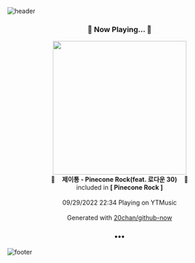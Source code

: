 ![header](https://capsule-render.vercel.app/api?type=wave&height=170&section=header&text=Hi.%20I'm%20SHIFT&fontColor=090707&fontAlignX=45&fontAlignY=65&fontSize=100)

<h3 align="center">🎵 Now Playing... 🎵</h3>
<p align="center">
  <a href="https://music.youtube.com/watch?v=GvW3IrVQFkk">
    <img width="300" src="https://lh3.googleusercontent.com/YzEEv-Ps30bPEtKUxL1v1GAKHKcC0LeyymxgQqoVxG6VxTJ8D1d2P-VBmsWiDYkdfdwFVy90Dbu_FwPh">
  </a>
  <br>
  🎵&nbsp&nbsp&nbsp <b>제이통 - Pinecone Rock(feat. 로다운 30)</b> &nbsp&nbsp&nbsp🎵
  <br>
  included in <b>[ Pinecone Rock ]</b>
  
  <br />
  <br />
  09/29/2022 22:34 Playing on YTMusic
  <br />
  <br />
  Generated with <a href="https://github.com/20chan/github-now">20chan/github-now</a>
</p>

<h3 align="center">•••</h3>

![footer](https://capsule-render.vercel.app/api?type=wave&height=150&section=footer)
